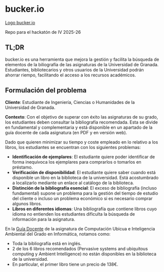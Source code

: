 # bucker.io
[Logo bucker.io](assets/logo.png)

Repo para el hackatón de IV 2025-26

## TL;DR

bucker.io es una herramienta que mejora la gestión y facilita la búsqueda de elementos de la biliografía de las asignaturas de la Universidad de Granada. Estudiantes, bibliotecarios y otros usuarios de la Universidad podrán ahorrar riempo, facilitando el acceso a los recursos académicos.

## Formulación del problema

**Cliente**: Estudiante de Ingeniería, Ciencias o Humanidades de la Universidad de Granada.

**Contexto**: Con el objetivo de superar con éxito las asignaturas de su grado, los estudiantes deben consultar la bibliografía recomendada. Esta se divide en fundamental y complementaria y está disponible en un apartado de la guía docente de cada asignatura (en PDF y en versión web).

Dado que quieren minimizar su tiempo y coste empleado en lo relativo a los libros, los estudiantes se encuentran con los siguientes problemas:

* **Identificación de ejemplares**: El estudiante quiere poder identificar de forma inequívoca los ejemplares para comprarlos o tomarlos en préstamo.
* **Verificación de disponibilidad**: El estudiante quiere saber cuando está disponible un libro en la biblioteca de la universidad. Está acostumbrado a localizarlo mediante un enlace al catálogo de la biblioteca.
* **Distinción de la bibliografía esencial**: El exceso de bibliografía (incluso fundamental) supone un problema para la gestión del tiempo de estudio del cliente o incluso un problema económico si es necesario comprar algunos libros.
* **Libros en diferentes idiomas**: Una bibliografía que contiene libros cuyo idioma no entienden los estudiantes dificulta la búsqueda de información para la asignatura.


En la [Guía Docente](https://www.ugr.es/estudiantes/grados/grado-ingenieria-informatica/computacubicua-inteligambiental-etecnolinf/guia-docente) de la asignatura de Computación Ubicua e Inteligencia Ambiental del Grado en Informática, notamos como:

- Toda la bibliografía está en inglés.
- 2 de los 6 libros recomendados (Pervasive systems and ubiquitous computing y Ambient Intelligence) no están disponibles en la biblioteca de la universidad.
- En particular, el primer libro tiene un precio de 138€.


